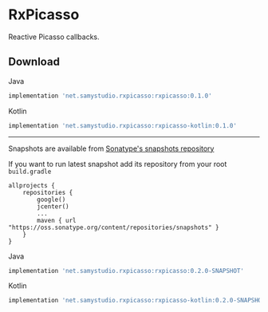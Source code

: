RxPicasso
=========
Reactive Picasso callbacks.

Download
--------
Java
```groovy
implementation 'net.samystudio.rxpicasso:rxpicasso:0.1.0'
```
Kotlin
```groovy
implementation 'net.samystudio.rxpicasso:rxpicasso-kotlin:0.1.0'
```

---
Snapshots are available from [Sonatype's snapshots repository](https://oss.sonatype.org/content/repositories/snapshots/)

If you want to run latest snapshot add its repository from your root `build.gradle`
```
allprojects {
    repositories {
        google()
        jcenter()
        ...
        maven { url "https://oss.sonatype.org/content/repositories/snapshots" }
    }
}
```

Java
```groovy
implementation 'net.samystudio.rxpicasso:rxpicasso:0.2.0-SNAPSHOT'
```
Kotlin
```groovy
implementation 'net.samystudio.rxpicasso:rxpicasso-kotlin:0.2.0-SNAPSHOT'
```


